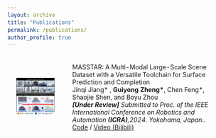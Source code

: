```yaml
---
layout: archive
title: "Publications"
permalink: /publications/
author_profile: true
---
```


<html>
    <table style="width:100%;border:0px;border-spacing:0px;border-collapse:separate;margin-right:auto;margin-left:auto;">
          <tr onmouseout="nightsight_stop()" onmouseover="nightsight_start()">
            <td style="padding:20px;width:25%;vertical-align:middle;border-left-style:none;border-bottom-style:none;border-top-style:none;border-right-style:none">
              <img src="../images/MASTAR.jpg" alt="hpp" style="border-style: none" >
            </td>
            <td style="padding:20px;width:75%;vertical-align:middle;border-left-style:none;border-bottom-style:none;border-top-style:none;border-right-style:none">
                <papertitle>MASSTAR: A Multi-Modal Large-Scale Scene Dataset with a Versatile Toolchain for Surface Prediction and Completion
                </papertitle>
              <br>
                Jinqi Jiang* , <strong>Guiyong Zheng*</strong>, Chen Feng*, Shaojie Shen, and Boyu Zhou
              <br>
              <em><strong>[Under Review]</strong>  Submitted to Proc. of the IEEE International Conference on Robotics and Automation <strong>(ICRA)</strong>,2024. Yokohama, Japan..</em><br>
              <!-- <a href="https://ieeexplore.ieee.org/document/10243098">Paper</a> /
              <a href="https://arxiv.org/abs/2306.03207">Arxiv</a> / -->
              <a href="https://github.com/SYSU-STAR/MASSTAR">Code</a> /
              <!-- <a href="https://youtu.be/oR9MlfL86Vw">Video (Youtube)</a> / -->
              <a href="https://www.bilibili.com/video/BV1fy4y1F7Z6/?spm_id_from=333.999.0.0&vd_source=7d9ba13550e9ec24b6bf69d5c3ff3">Video (Bilibili)</a>
            </td>
          </tr>
    </table>
</html>

<!-- <hr>
<script type='text/javascript' id='clustrmaps' src='//cdn.clustrmaps.com/map_v2.js?cl=ffffff&w=300&t=n&d=W25Fdb-NQUH1UObkKuunx_1va-9MG_ZujLrO3eIij5c'></script> -->
